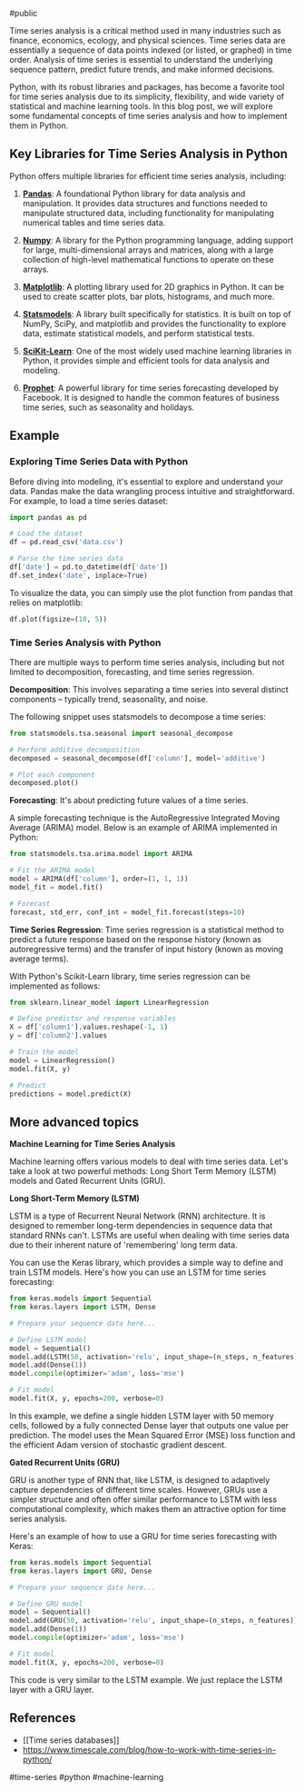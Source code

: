 #public 

Time series analysis is a critical method used in many industries such as finance, economics, ecology, and physical sciences. Time series data are essentially a sequence of data points indexed (or listed, or graphed) in time order. Analysis of time series is essential to understand the underlying sequence pattern, predict future trends, and make informed decisions.

Python, with its robust libraries and packages, has become a favorite tool for time series analysis due to its simplicity, flexibility, and wide variety of statistical and machine learning tools. In this blog post, we will explore some fundamental concepts of time series analysis and how to implement them in Python.

## Key Libraries for Time Series Analysis in Python

Python offers multiple libraries for efficient time series analysis, including:

1. **[Pandas](https://pandas.pydata.org/)**: A foundational Python library for data analysis and manipulation. It provides data structures and functions needed to manipulate structured data, including functionality for manipulating numerical tables and time series data.

2. **[Numpy](https://numpy.org/)**: A library for the Python programming language, adding support for large, multi-dimensional arrays and matrices, along with a large collection of high-level mathematical functions to operate on these arrays.

3. **[Matplotlib](https://matplotlib.org/)**: A plotting library used for 2D graphics in Python. It can be used to create scatter plots, bar plots, histograms, and much more.

4. **[Statsmodels](https://www.statsmodels.org/stable/index.html)**: A library built specifically for statistics. It is built on top of NumPy, SciPy, and matplotlib and provides the functionality to explore data, estimate statistical models, and perform statistical tests.

5. **[SciKit-Learn](https://scikit-learn.org/stable/)**: One of the most widely used machine learning libraries in Python, it provides simple and efficient tools for data analysis and modeling.

6. **[Prophet](https://facebook.github.io/prophet/)**: A powerful library for time series forecasting developed by Facebook. It is designed to handle the common features of business time series, such as seasonality and holidays.

## Example

### Exploring Time Series Data with Python

Before diving into modeling, it's essential to explore and understand your data. Pandas make the data wrangling process intuitive and straightforward. For example, to load a time series dataset:

```python
import pandas as pd

# Load the dataset
df = pd.read_csv('data.csv')

# Parse the time series data
df['date'] = pd.to_datetime(df['date'])
df.set_index('date', inplace=True)
```

To visualize the data, you can simply use the plot function from pandas that relies on matplotlib:

```python
df.plot(figsize=(10, 5))
```

### Time Series Analysis with Python

There are multiple ways to perform time series analysis, including but not limited to decomposition, forecasting, and time series regression.

**Decomposition**: This involves separating a time series into several distinct components – typically trend, seasonality, and noise.

The following snippet uses statsmodels to decompose a time series:

```python
from statsmodels.tsa.seasonal import seasonal_decompose

# Perform additive decomposition
decomposed = seasonal_decompose(df['column'], model='additive')

# Plot each component
decomposed.plot()
```

**Forecasting**: It's about predicting future values of a time series.

A simple forecasting technique is the AutoRegressive Integrated Moving Average (ARIMA) model. Below is an example of ARIMA implemented in Python:

```python
from statsmodels.tsa.arima.model import ARIMA

# Fit the ARIMA model
model = ARIMA(df['column'], order=(1, 1, 1))
model_fit = model.fit()

# Forecast
forecast, std_err, conf_int = model_fit.forecast(steps=10)
```

**Time Series Regression**: Time series regression is a statistical method to predict a future response based on the response history (known as autoregressive terms) and the transfer of input history (known as moving average terms).

With Python's Scikit-Learn library, time series regression can be implemented as follows:

```python
from sklearn.linear_model import LinearRegression

# Define predictor and response variables
X = df['column1'].values.reshape(-1, 1)
y = df['column2'].values

# Train the model
model = LinearRegression()
model.fit(X, y)

# Predict
predictions = model.predict(X)
```

## More advanced topics

**Machine Learning for Time Series Analysis**

Machine learning offers various models to deal with time series data. Let's take a look at two powerful methods: Long Short Term Memory (LSTM) models and Gated Recurrent Units (GRU).

**Long Short-Term Memory (LSTM)**

LSTM is a type of Recurrent Neural Network (RNN) architecture. It is designed to remember long-term dependencies in sequence data that standard RNNs can't. LSTMs are useful when dealing with time series data due to their inherent nature of 'remembering' long term data.

You can use the Keras library, which provides a simple way to define and train LSTM models. Here's how you can use an LSTM for time series forecasting:

```python
from keras.models import Sequential
from keras.layers import LSTM, Dense

# Prepare your sequence data here...

# Define LSTM model
model = Sequential()
model.add(LSTM(50, activation='relu', input_shape=(n_steps, n_features)))
model.add(Dense(1))
model.compile(optimizer='adam', loss='mse')

# Fit model
model.fit(X, y, epochs=200, verbose=0)
```

In this example, we define a single hidden LSTM layer with 50 memory cells, followed by a fully connected Dense layer that outputs one value per prediction. The model uses the Mean Squared Error (MSE) loss function and the efficient Adam version of stochastic gradient descent.

**Gated Recurrent Units (GRU)**

GRU is another type of RNN that, like LSTM, is designed to adaptively capture dependencies of different time scales. However, GRUs use a simpler structure and often offer similar performance to LSTM with less computational complexity, which makes them an attractive option for time series analysis.

Here's an example of how to use a GRU for time series forecasting with Keras:

```python
from keras.models import Sequential
from keras.layers import GRU, Dense

# Prepare your sequence data here...

# Define GRU model
model = Sequential()
model.add(GRU(50, activation='relu', input_shape=(n_steps, n_features)))
model.add(Dense(1))
model.compile(optimizer='adam', loss='mse')

# Fit model
model.fit(X, y, epochs=200, verbose=0)
```

This code is very similar to the LSTM example. We just replace the LSTM layer with a GRU layer.


## References

- [[Time series databases]]
- https://www.timescale.com/blog/how-to-work-with-time-series-in-python/

#time-series #python #machine-learning 
